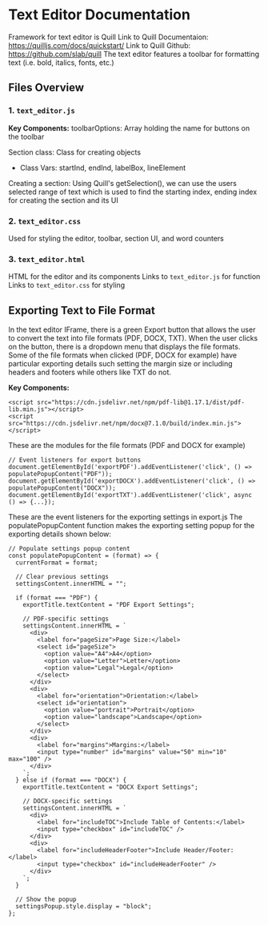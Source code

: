 # Text Editor Documentation
Framework for text editor is Quill
Link to Quill Documentaion: https://quilljs.com/docs/quickstart/
Link to Quill Github: https://github.com/slab/quill
The text editor features a toolbar for formatting text (i.e. bold, italics, fonts, etc.)

## Files Overview

### 1. `text_editor.js`

**Key Components:**
toolbarOptions: Array holding the name for buttons on the toolbar

Section class: Class for creating objects 
-	Class Vars: startInd, endInd, labelBox, lineElement

Creating a section: 
Using Quill's getSelection(), we can use the users selected range of text which is used to find the 
starting index, ending index for creating the section and its UI


### 2. `text_editor.css`
Used for styling the editor, toolbar, section UI, and word counters

### 3. `text_editor.html`
HTML for the editor and its components
Links to `text_editor.js` for function
Links to `text_editor.css` for styling


## Exporting Text to File Format
In the text editor IFrame, there is a green Export button that allows the user to convert the text into file formats (PDF, DOCX, TXT). When the user clicks on the button, there is a dropdown menu that displays the file formats. Some of the file formats when clicked (PDF, DOCX for example) have particular exporting details such setting the margin size or including headers and footers while others like TXT do not.

**Key Components:**
```
<script src="https://cdn.jsdelivr.net/npm/pdf-lib@1.17.1/dist/pdf-lib.min.js"></script>
<script src="https://cdn.jsdelivr.net/npm/docx@7.1.0/build/index.min.js"></script>
```
These are the modules for the file formats (PDF and DOCX for example)

```
// Event listeners for export buttons
document.getElementById('exportPDF').addEventListener('click', () => populatePopupContent("PDF"));
document.getElementById('exportDOCX').addEventListener('click', () => populatePopupContent("DOCX"));
document.getElementById('exportTXT').addEventListener('click', async () => {...});
```
These are the event listeners for the exporting settings in export.js
The populatePopupContent function makes the exporting setting popup for the exporting details shown below:

```
// Populate settings popup content
const populatePopupContent = (format) => {
  currentFormat = format;

  // Clear previous settings
  settingsContent.innerHTML = "";

  if (format === "PDF") {
    exportTitle.textContent = "PDF Export Settings";

    // PDF-specific settings
    settingsContent.innerHTML = `
      <div>
        <label for="pageSize">Page Size:</label>
        <select id="pageSize">
          <option value="A4">A4</option>
          <option value="Letter">Letter</option>
          <option value="Legal">Legal</option>
        </select>
      </div>
      <div>
        <label for="orientation">Orientation:</label>
        <select id="orientation">
          <option value="portrait">Portrait</option>
          <option value="landscape">Landscape</option>
        </select>
      </div>
      <div>
        <label for="margins">Margins:</label>
        <input type="number" id="margins" value="50" min="10" max="100" />
      </div>
    `;
  } else if (format === "DOCX") {
    exportTitle.textContent = "DOCX Export Settings";

    // DOCX-specific settings
    settingsContent.innerHTML = `
      <div>
        <label for="includeTOC">Include Table of Contents:</label>
        <input type="checkbox" id="includeTOC" />
      </div>
      <div>
        <label for="includeHeaderFooter">Include Header/Footer:</label>
        <input type="checkbox" id="includeHeaderFooter" />
      </div>
    `;
  }

  // Show the popup
  settingsPopup.style.display = "block";
};
```
